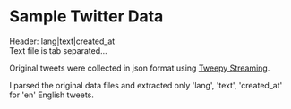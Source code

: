 # Sample Twitter Data

Header: lang|text|created_at      
Text file is tab separated...      

Original tweets were collected in json format using [Tweepy Streaming](http://docs.tweepy.org/en/v3.4.0/streaming_how_to.html).      

I parsed the original data files and extracted only 'lang', 'text', 'created_at' for 'en' English tweets.    
